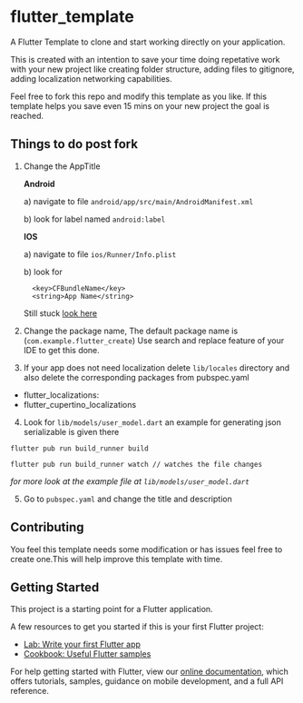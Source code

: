 # flutter_template

A Flutter Template to clone and start working directly on your application.

This is created with an intention to save your time doing repetative work with your new project like creating folder structure, adding files to gitignore, adding localization networking capabilities.

Feel free to fork this repo and modify this template as you like. If this template helps you save even 15 mins on your new project the goal is reached.

## Things to do post fork
 
 1. Change the AppTitle
    
    **Android** 

    a) navigate to file ```android/app/src/main/AndroidManifest.xml``` 
    
    b) look for label named ```android:label```    
    
    **IOS** 
 
    a) navigate to file ```ios/Runner/Info.plist``` 
    
    b) look for
      ```
        <key>CFBundleName</key>
        <string>App Name</string>
      ```
    
    Still stuck [look here](https://stackoverflow.com/questions/49353199/how-can-i-change-the-app-display-name-build-with-flutter)

 2. Change the package name, The default package name is (```com.example.flutter_create```)
    Use search and replace feature of your IDE to get this done.

 3. If your app does not need localization delete ```lib/locales``` directory and also delete the corresponding packages
  from pubspec.yaml
   -  flutter_localizations:
   -  flutter_cupertino_localizations
 
 4. Look for ```lib/models/user_model.dart``` an example for generating json serializable is given there
 
  ```
  flutter pub run build_runner build
 
  flutter pub run build_runner watch // watches the file changes
  ```

  _for more look at the example file at `lib/models/user_model.dart`_
 
 5. Go to `pubspec.yaml` and change the title and description

## Contributing

You feel this template needs some modification or has issues feel free to create one.This will help improve this template with time.


## Getting Started

This project is a starting point for a Flutter application.

A few resources to get you started if this is your first Flutter project:

- [Lab: Write your first Flutter app](https://flutter.dev/docs/get-started/codelab)
- [Cookbook: Useful Flutter samples](https://flutter.dev/docs/cookbook)

For help getting started with Flutter, view our
[online documentation](https://flutter.dev/docs), which offers tutorials,
samples, guidance on mobile development, and a full API reference.
